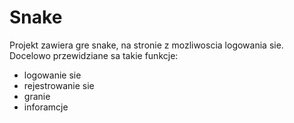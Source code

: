 # Snake
Projekt zawiera gre snake, na stronie z mozliwoscia logowania sie.
Docelowo przewidziane sa takie funkcje:
- logowanie sie
- rejestrowanie sie
- granie
- inforamcje
